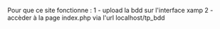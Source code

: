 Pour que ce site fonctionne :
1 - upload la bdd sur l'interface xamp
2 - accèder à la page index.php via l'url localhost/tp_bdd
